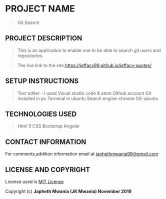 # PROJECT NAME
>Git Search

## PROJECT DESCRIPTION
>This is an application to enable one to be able to search git users and repositories.

>The live link to the site;https://jeffacy99.github.io/jeffacy-quotes/






## SETUP INSTRUCTIONS
>Text editer - I used Visual studio code & atom
>Github account
>Git installed in pc
>Terminal in ubuntu
>Search engine-chrome
>OS-ubuntu


## TECHNOLOGIES USED
>Html 5
>CSS
>Bootstrap
>Angular


## CONTACT INFORMATION
For comments,addition information email at japhethmwania99@gmail.com

## LICENSE AND COPYRIGHT
License used is <a href="https://choosealicense.com/licenses/mit/">MIT License</a> <br>

Copyright (c) **Japheth Mwania (JK Mwania) November 2019**